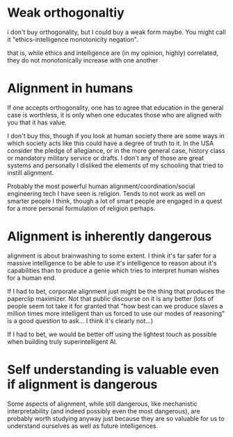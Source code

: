 # Weak orthogonaltiy

i don't buy orthogonality, but I could buy a weak form maybe.
You might call it "ethics-intelligence monotonicity negation".

that is, while ethics and intelligence are (in my opinion, highly) correlated, they do not monotonically increase with one another


# Alignment in humans

If one accepts orthogonality, one has to agree that education in the general case is worthless, it is only when one educates those who are aligned with you that it has value.

I don't buy this, though if you look at human society there are some ways in which society acts like this could have a degree of truth to it. In the USA consider the pledge of allegiance, or in the more general case, history class or mandatory military service or drafts. I don't any of those are great systems and personally I disliked the elements of my schooling that tried to instill alignment.

Probably the most powerful human alignment/coordination/social engineering tech I have seen is religion. Tends to not work as well on smarter people I think, though a lot of smart people are engaged in a quest for a more personal formulation of religion perhaps.

# Alignment is inherently dangerous

alignment is about brainwashing to some extent. I think it's far safer for a massive intelligence to be able to use it's intelligence to reason about it's capabilities than to produce a genie which tries to interpret human wishes for a human end.

If I had to bet, corporate alignment just might be the thing that produces the paperclip maximizer. Not that public discourse on it is any better (lots of people seem tot take it for granted that "how best can we produce slaves a million times more intelligent than us forced to use our modes of reasoning" is a good question to ask... I think it's clearly not...)

If I had to bet, we would be better off using the lightest touch as possible when building truly superintelligent AI.

# Self understanding is valuable even if alignment is dangerous

Some aspects of alignment, while still dangerous, like mechanistic interpretability (and indeed possibly even the most dangerous), are probably worth studying anyway just because they are so valuable for us to understand ourselves as well as future intelligences.
